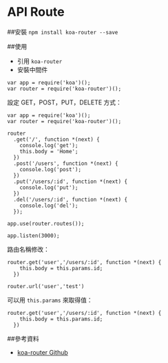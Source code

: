 # API Route
##安裝
`npm install koa-router --save`

##使用
* 引用 `koa-router`
* 安裝中間件
```
var app = require('koa')();
var router = require('koa-router')();
```

設定 GET，POST，PUT，DELETE 方式：
```
var app = require('koa')();
var router = require('koa-router')();

router
  .get('/', function *(next) {
    console.log('get');
    this.body = 'Home';
  })
  .post('/users', function *(next) {
    console.log('post');
  })
  .put('/users/:id', function *(next) {
    console.log('put');
  })
  .del('/users/:id', function *(next) {
    console.log('del');
  });

app.use(router.routes());

app.listen(3000);

```

路由名稱修改：
```
router.get('user','/users/:id', function *(next) {
    this.body = this.params.id;
  })

router.url('user','test')
```


可以用 `this.params` 來取得值：
```
router.get('user','/users/:id', function *(next) {
    this.body = this.params.id;
  })
```

##參考資料
* [koa-router Github](https://github.com/alexmingoia/koa-router)
